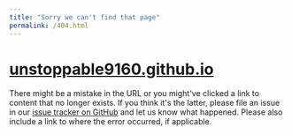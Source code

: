 ```yaml
---
title: "Sorry we can't find that page"
permalink: /404.html
---
```


# [unstoppable9160.github.io](https://unstoppable9160.github.io/)

There might be a mistake in the URL or you might've clicked a link to content that no longer exists. If you think it's the latter, please file an issue in our [issue tracker on GitHub](https://github.com/Unstoppable9160/Unstoppable9160.github.io/issues/new) and let us know what happened. Please also include a link to where the error occurred, if applicable.
